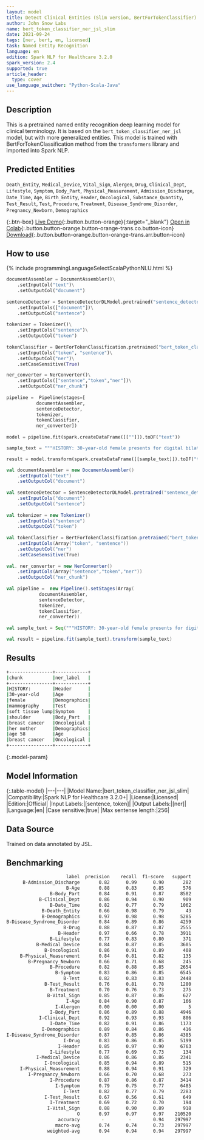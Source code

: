 ```yaml
---
layout: model
title: Detect Clinical Entities (Slim version, BertForTokenClassifier)
author: John Snow Labs
name: bert_token_classifier_ner_jsl_slim
date: 2021-09-24
tags: [ner, bert, en, licensed]
task: Named Entity Recognition
language: en
edition: Spark NLP for Healthcare 3.2.0
spark_version: 2.4
supported: true
article_header:
  type: cover
use_language_switcher: "Python-Scala-Java"
---
```



## Description


This is a pretrained named entity recognition deep learning model for clinical terminology. It is based on the `bert_token_classifier_ner_jsl` model, but with more generalized entities. This model is trained with BertForTokenClassification method from the `transformers` library and imported into Spark NLP.


## Predicted Entities


`Death_Entity`, `Medical_Device`, `Vital_Sign`, `Alergen`, `Drug`, `Clinical_Dept`, `Lifestyle`, `Symptom`, `Body_Part`, `Physical_Measurement`, `Admission_Discharge`, `Date_Time`, `Age`, `Birth_Entity`, `Header`, `Oncological`, `Substance_Quantity`, `Test_Result`, `Test`, `Procedure`, `Treatment`, `Disease_Syndrome_Disorder`, `Pregnancy_Newborn`, `Demographics`


{:.btn-box}
[Live Demo](https://demo.johnsnowlabs.com/healthcare/NER_BERT_TOKEN_CLASSIFIER/){:.button.button-orange}{:target="_blank"}
[Open in Colab](https://colab.research.google.com/github/JohnSnowLabs/spark-nlp-workshop/blob/master/tutorials/streamlit_notebooks/healthcare/NER_BERT_TOKEN_CLASSIFIER.ipynb){:.button.button-orange.button-orange-trans.co.button-icon}
[Download](https://s3.amazonaws.com/auxdata.johnsnowlabs.com/clinical/models/bert_token_classifier_ner_jsl_slim_en_3.2.0_2.4_1632473007308.zip){:.button.button-orange.button-orange-trans.arr.button-icon}


## How to use


<div class="tabs-box" markdown="1">
{% include programmingLanguageSelectScalaPythonNLU.html %}

```python
documentAssembler = DocumentAssembler()\
	.setInputCol("text")\
	.setOutputCol("document")
  
sentenceDetector = SentenceDetectorDLModel.pretrained("sentence_detector_dl_healthcare","en","clinical/models")\
	.setInputCols(["document"])\
	.setOutputCol("sentence")
       
tokenizer = Tokenizer()\
	.setInputCols("sentence")\
	.setOutputCol("token")
       
tokenClassifier = BertForTokenClassification.pretrained("bert_token_classifier_ner_jsl_slim", "en", "clinical/models")\
	.setInputCols("token", "sentence")\
	.setOutputCol("ner")\
	.setCaseSensitive(True)

ner_converter = NerConverter()\
	.setInputCols(["sentence","token","ner"])\
	.setOutputCol("ner_chunk")
  
pipeline =  Pipeline(stages=[
	       documentAssembler,
	       sentenceDetector,
	       tokenizer,
	       tokenClassifier,
	       ner_converter])
						       
model = pipeline.fit(spark.createDataFrame([[""]]).toDF("text"))

sample_text = """HISTORY: 30-year-old female presents for digital bilateral mammography secondary to a soft tissue lump palpated by the patient in the upper right shoulder. The patient has a family history of breast cancer within her mother at age 58. Patient denies personal history of breast cancer."""

result = model.transform(spark.createDataFrame([[sample_text]]).toDF("text"))
```
```scala
val documentAssembler = new DocumentAssembler()
	.setInputCol("text")
	.setOutputCol("document")
  
val sentenceDetector = SentenceDetectorDLModel.pretrained("sentence_detector_dl_healthcare","en","clinical/models")
	.setInputCols("document")
	.setOutputCol("sentence")
       
val tokenizer = new Tokenizer()
	.setInputCols("sentence")
	.setOutputCol("token")
		
val tokenClassifier = BertForTokenClassification.pretrained("bert_token_classifier_ner_jsl_slim", "en", "clinical/models")
	.setInputCols(Array("token", "sentence"))
	.setOutputCol("ner")
	.setCaseSensitive(True)
       
val. ner_converter = new NerConverter()
	.setInputCols(Array("sentence","token","ner"))
	.setOutputCol("ner_chunk")
  
val pipeline =  new Pipeline().setStages(Array(
			documentAssembler,
			sentenceDetector,
			tokenizer,
			tokenClassifier,
			ner_converter))
												
val sample_text = Seq("""HISTORY: 30-year-old female presents for digital bilateral mammography secondary to a soft tissue lump palpated by the patient in the upper right shoulder. The patient has a family history of breast cancer within her mother at age 58. Patient denies personal history of breast cancer.""").toDS.toDF("text")

val result = pipeline.fit(sample_text).transform(sample_text)
```
</div>


## Results


```bash
+----------------+------------+
|chunk           |ner_label   |
+----------------+------------+
|HISTORY:        |Header      |
|30-year-old     |Age         |
|female          |Demographics|
|mammography     |Test        |
|soft tissue lump|Symptom     |
|shoulder        |Body_Part   |
|breast cancer   |Oncological |
|her mother      |Demographics|
|age 58          |Age         |
|breast cancer   |Oncological |
+----------------+------------+
```


{:.model-param}
## Model Information


{:.table-model}
|---|---|
|Model Name:|bert_token_classifier_ner_jsl_slim|
|Compatibility:|Spark NLP for Healthcare 3.2.0+|
|License:|Licensed|
|Edition:|Official|
|Input Labels:|[sentence, token]|
|Output Labels:|[ner]|
|Language:|en|
|Case sensitive:|true|
|Max sentense length:|256|


## Data Source


Trained on data annotated by JSL.


## Benchmarking


```bash
                      label  precision    recall  f1-score   support
      B-Admission_Discharge       0.82      0.99      0.90       282
                      B-Age       0.88      0.83      0.85       576
                B-Body_Part       0.84      0.91      0.87      8582
            B-Clinical_Dept       0.86      0.94      0.90       909
                B-Date_Time       0.82      0.77      0.79      1062
             B-Death_Entity       0.66      0.98      0.79        43
             B-Demographics       0.97      0.98      0.98      5285
B-Disease_Syndrome_Disorder       0.84      0.89      0.86      4259
                     B-Drug       0.88      0.87      0.87      2555
                   B-Header       0.97      0.66      0.78      3911
                B-Lifestyle       0.77      0.83      0.80       371
           B-Medical_Device       0.84      0.87      0.85      3605
              B-Oncological       0.86      0.91      0.89       408
     B-Physical_Measurement       0.84      0.81      0.82       135
        B-Pregnancy_Newborn       0.66      0.71      0.68       245
                B-Procedure       0.82      0.88      0.85      2654
                  B-Symptom       0.83      0.86      0.85      6545
                     B-Test       0.82      0.83      0.83      2448
              B-Test_Result       0.76      0.81      0.78      1280
                B-Treatment       0.70      0.76      0.73       275
               B-Vital_Sign       0.85      0.87      0.86       627
                      I-Age       0.84      0.90      0.87       166
                  I-Alergen       0.00      0.00      0.00         5
                I-Body_Part       0.86      0.89      0.88      4946
            I-Clinical_Dept       0.92      0.93      0.93       806
                I-Date_Time       0.82      0.91      0.86      1173
             I-Demographics       0.89      0.84      0.86       416
I-Disease_Syndrome_Disorder       0.87      0.85      0.86      4385
                     I-Drug       0.83      0.86      0.85      5199
                   I-Header       0.85      0.97      0.90      6763
                I-Lifestyle       0.77      0.69      0.73       134
           I-Medical_Device       0.86      0.86      0.86      2341
              I-Oncological       0.85      0.94      0.89       515
     I-Physical_Measurement       0.88      0.94      0.91       329
        I-Pregnancy_Newborn       0.66      0.70      0.68       273
                I-Procedure       0.87      0.86      0.87      3414
                  I-Symptom       0.79      0.75      0.77      6485
                     I-Test       0.82      0.77      0.79      2283
              I-Test_Result       0.67      0.56      0.61       649
                I-Treatment       0.69      0.72      0.70       194
               I-Vital_Sign       0.88      0.90      0.89       918
                          O       0.97      0.97      0.97    210520
                   accuracy        -         -        0.94    297997
                  macro-avg       0.74      0.74      0.73    297997
               weighted-avg       0.94      0.94      0.94    297997
```
<!--stackedit_data:
eyJoaXN0b3J5IjpbMTE4MjI4MDkzNiwyODQ4MTI0NTYsMTI5Nz
YzNzIzOSwtMjEyMDEzMzQxNywxODg3MzAwOTE3XX0=
-->
